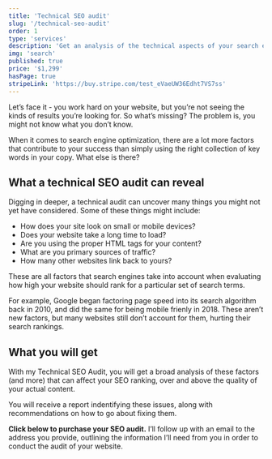 ```yaml
---
title: 'Technical SEO audit'
slug: '/technical-seo-audit'
order: 1
type: 'services'
description: 'Get an analysis of the technical aspects of your search engine optimization, and advice on how to do it better.'
img: 'search'
published: true
price: '$1,299'
hasPage: true
stripeLink: 'https://buy.stripe.com/test_eVaeUW36Edht7VS7ss'
---
```


<div class="text-lg md:text-xl">
<p class="mb-4">Let’s face it - you work hard on your website, but you’re not seeing the kinds of results you’re looking for. So what’s missing? The problem is, you might not know what you don’t know.</p>
<p class="mb-8">When it comes to search engine optimization, there are a lot more factors that contribute to your success than simply using the right collection of key words in your copy. What else is there?</p>

<h2 class="mb-4">What a technical SEO audit can reveal</h2>


<p class="mb-4">Digging in deeper, a technical audit can uncover many things you might not yet have considered. Some of these things might include: </p>

<ul class="mb-4 list-inside list-disc pl-8">
  <li>How does your site look on small or mobile devices?</li>
  <li>Does your website take a long time to load?</li>
  <li>Are you using the proper HTML tags for your content?</li>
  <li>What are you primary sources of traffic?</li>
  <li>How many other websites link back to yours?</li>
</ul>

<p class="mb-4">These are all factors that search engines take into account when evaluating how high your website should rank for a particular set of search terms.</p>

<p class="mb-8">For example, Google began factoring page speed into its search algorithm back in 2010, and did the same for being mobile frienly in 2018. These aren’t new factors, but many websites still don’t account for them, hurting their search rankings.</p>

<h2>What you will get</h2>

<p class="mb-4">With my <span>Technical SEO Audit</span>, you will get a broad analysis of these factors (and more) that can affect your SEO ranking, over and above the quality of your actual content.</p>
<p class="mb-12">You will receive a report indentifying these issues, along with recommendations on how to go about fixing them.</p>

<p class="mb-8"><strong>Click below to purchase your SEO audit.</strong> I’ll follow up with an email to the address you provide, outlining the information I’ll need from you in order to conduct the audit of your website.</p>

</div>

